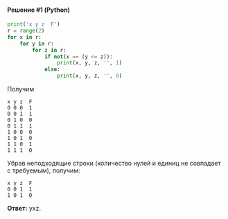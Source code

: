 #### Решение #1 (Python)
```python
print('x y z  F')
r = range(2)
for x in r:
    for y in r:
        for z in r:
            if not(x == (y <= z)):
                print(x, y, z, '', 1)
            else:
                print(x, y, z, '', 0)
```

Получим
```
x y z  F
0 0 0  1
0 0 1  1
0 1 0  0
0 1 1  1
1 0 0  0
1 0 1  0
1 1 0  1
1 1 1  0
```

Убрав неподходящие строки (количество нулей и единиц не совпадает с требуемым), получим:
```
x y z  F
0 0 1  1
1 0 1  0
```

**Ответ:** yxz.
